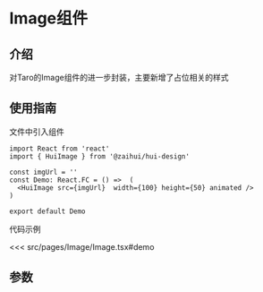 # Image组件

## 介绍

对Taro的Image组件的进一步封装，主要新增了占位相关的样式

## 使用指南

文件中引入组件

```tsx
import React from 'react'
import { HuiImage } from '@zaihui/hui-design'

const imgUrl = ''
const Demo: React.FC = () =>  (
  <HuiImage src={imgUrl}  width={100} height={50} animated />
)

export default Demo
```

代码示例

<<< src/pages/Image/Image.tsx#demo

## 参数

<auto-doc path="components/Image/Image.tsx" />

<demo-phone page="/pages/Image/Image" />
